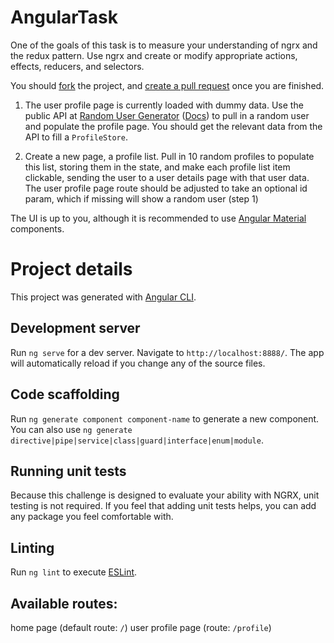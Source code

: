 # AngularTask

One of the goals of this task is to measure your understanding of ngrx and the redux pattern.
Use ngrx and create or modify appropriate actions, effects, reducers, and selectors.

You should [fork](https://help.github.com/en/github/getting-started-with-github/fork-a-repo) the project, and [create a pull request](https://help.github.com/en/github/collaborating-with-issues-and-pull-requests/creating-a-pull-request-from-a-fork) once you are finished.

1. The user profile page is currently loaded with dummy data. Use the public API at [Random User Generator](https://randomuser.me/) ([Docs](https://randomuser.me/documentation)) to pull in a random user and populate the profile page. You should get the relevant data from the API to fill a `ProfileStore`.

2. Create a new page, a profile list. Pull in 10 random profiles to populate this list, storing them in the state, and make each profile list item clickable, sending the user to a user details page with that user data. The user profile page route should be adjusted to take an optional id param, which if missing will show a random user (step 1)

The UI is up to you, although it is recommended to use [Angular Material](https://material.angular.io/components/categories) components.

# Project details

This project was generated with [Angular CLI](https://github.com/angular/angular-cli).


## Development server

Run `ng serve` for a dev server. Navigate to `http://localhost:8888/`. The app will automatically reload if you change any of the source files.

## Code scaffolding

Run `ng generate component component-name` to generate a new component. You can also use `ng generate directive|pipe|service|class|guard|interface|enum|module`.

## Running unit tests

Because this challenge is designed to evaluate your ability with NGRX, unit testing is not required. If you feel that adding unit tests helps, you can add any package you feel comfortable with.

## Linting

Run `ng lint` to execute [ESLint](https://github.com/typescript-eslint/typescript-eslint).

## Available routes:
home page (default route: `/`)
user profile page (route: `/profile`)


